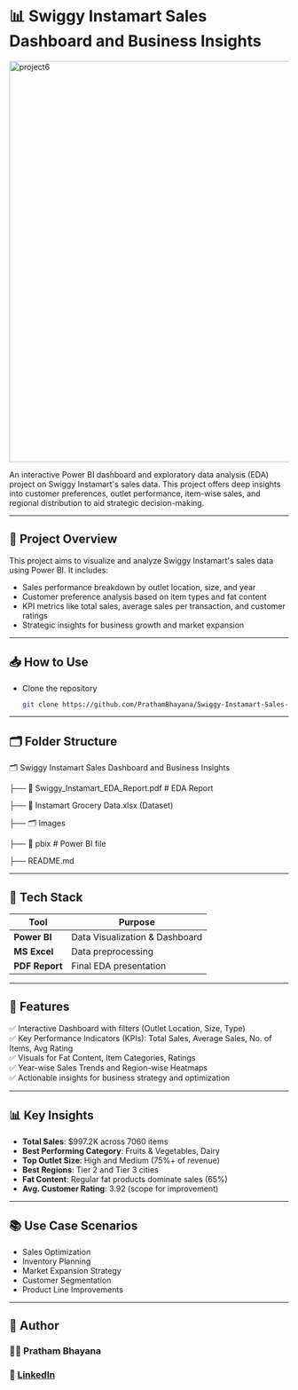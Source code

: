 # 📊 Swiggy Instamart Sales Dashboard and Business Insights
<img width="1244" height="723" alt="project6" src="https://github.com/user-attachments/assets/7534f695-edbe-41fe-96d0-951674974841" />

An interactive Power BI dashboard and exploratory data analysis (EDA) project on Swiggy Instamart's sales data. This project offers deep insights into customer preferences, outlet performance, item-wise sales, and regional distribution to aid strategic decision-making.

---

## 📌 Project Overview

This project aims to visualize and analyze Swiggy Instamart's sales data using Power BI. It includes:
- Sales performance breakdown by outlet location, size, and year
- Customer preference analysis based on item types and fat content
- KPI metrics like total sales, average sales per transaction, and customer ratings
- Strategic insights for business growth and market expansion

---

## 📥 How to Use

- Clone the repository
  
   ```bash
   git clone https://github.com/PrathamBhayana/Swiggy-Instamart-Sales-Dashboard-and-Business-Insights.git
  ```

---

## 🗂️ Folder Structure
 🗂️ Swiggy Instamart Sales Dashboard and Business Insights

├── 📄 Swiggy_Instamart_EDA_Report.pdf # EDA Report

├── 📄  Instamart Grocery Data.xlsx (Dataset)

├──  🗂️ Images

├── 📄  pbix # Power BI file 

├── README.md

---

## 🧰 Tech Stack

| Tool           | Purpose                               |
|----------------|----------------------------------------|
| **Power BI**   | Data Visualization & Dashboard         |
| **MS Excel**   | Data preprocessing                     |
| **PDF Report** | Final EDA presentation                 |

---

## 🚀 Features

✅ Interactive Dashboard with filters (Outlet Location, Size, Type)  
✅ Key Performance Indicators (KPIs): Total Sales, Average Sales, No. of Items, Avg Rating  
✅ Visuals for Fat Content, Item Categories, Ratings  
✅ Year-wise Sales Trends and Region-wise Heatmaps  
✅ Actionable insights for business strategy and optimization  

---

## 📊 Key Insights

- **Total Sales**: $997.2K across 7060 items  
- **Best Performing Category**: Fruits & Vegetables, Dairy  
- **Top Outlet Size**: High and Medium (75%+ of revenue)  
- **Best Regions**: Tier 2 and Tier 3 cities  
- **Fat Content**: Regular fat products dominate sales (65%)  
- **Avg. Customer Rating**: 3.92 (scope for improvement)

---

## 📚 Use Case Scenarios

- Sales Optimization  
- Inventory Planning  
- Market Expansion Strategy  
- Customer Segmentation  
- Product Line Improvements

---

## 👤 Author
### 🧑‍💻 Pratham Bhayana 
### 🔗 <a href='https://www.linkedin.com/in/pratham-bhayana-2a0577328'>LinkedIn</a>
